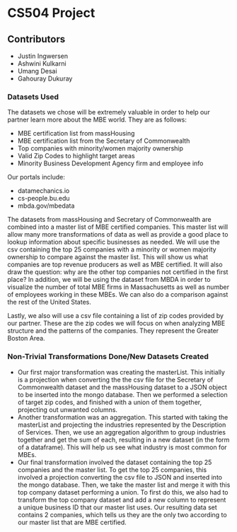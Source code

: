 # CS504 Project

## Contributors
- Justin Ingwersen
- Ashwini Kulkarni
- Umang Desai
- Gahouray Dukuray

### Datasets Used
The datasets we chose will be extremely valuable in order to help our partner learn more about the MBE world. They are as follows:
- MBE certification list from massHousing
- MBE certification list from the Secretary of Commonwealth
- Top companies with minority/women majority ownership
- Valid Zip Codes to highlight target areas
- Minority Business Development Agency firm and employee info

Our portals include:
- datamechanics.io
- cs-people.bu.edu
- mbda.gov/mbedata

 The datasets from massHousing and Secretary of Commonwealth are combined into a master list of MBE certified companies.
 This master list will allow many more transformations of data as well as provide a good place to lookup information 
 about specific businesses as needed. We will use the csv containing the top 25 companies with a minority or women 
 majority ownership to compare against the master list. This will show us what companies are top revenue producers as 
 well as MBE certified. It will also draw the question: why are the other top companies not certified in the first 
 place? In addition, we will be using the dataset from MBDA in order to visualize the number of total MBE firms in
 Massachusetts as well as number of employees working in these MBEs. We can also do a comparison against the rest of the
 United States.
 
 Lastly, we also will use a csv file containing a list of zip codes provided by our partner. These are the zip 
 codes we will focus on when analyzing MBE structure and the patterns of the companies. They represent the Greater 
 Boston Area.
 
 ### Non-Trivial Transformations Done/New Datasets Created
 - Our first major transformation was creating the masterList. This initially is a projection when converting the the
 csv file for the Secretary of Commonwealth dataset and the massHousing dataset to a JSON object to be inserted into
 the mongo database. Then we performed a selection of target zip codes, and finished with a union of them together,
 projecting out unwanted columns.
 - Another transformation was an aggregation. This started with taking the masterList and projecting the industries
 represented by the Description of Services. Then, we use an aggregation algorithm to group industries together and get
 the sum of each, resulting in a new dataset (in the form of a dataframe). This will help us see what industry is most
 common for MBEs.
 - Our final transformation involved the dataset containing the top 25 companies and the master list. To get the top 25
 companies, this involved a projection converting the csv file to JSON and inserted into the mongo database. Then, we 
 take the master list and merge it with this top company dataset performing a union. To first do this, we also had to
 transform the top company dataset and add a new column to represent a unique business ID that our master list uses. Our
 resulting data set contains 2 companies, which tells us they are the only two according to our master list that are MBE
 certified.